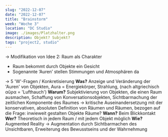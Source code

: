 ```yaml
---
slug: "2022-12-07"
date: "2022-12-07"
title: "Brainstorm"
week: "Woche 3"
location: "DC Studio"
image: ./images/Platzhalter.png
description: Objekt? Subjekt? 
tags: "project2, studio"
---
```

→ Modifikation von Idee 2: Raum als Charakter
- Raum bekommt durch Objekte ein Gesicht
- Sogenannte ‘Auren’ stellen Stimmungen und Atmosphären da

→ 5 'W'-Fragen / Konkretisierung
**Was?** Anzeige und Veränderung der 'Auren' von Objekten, Aura = Energiekörper, Strahlung, (nach altgriechisch αὔρα = 'Lufthauch')
**Warum?** Subjektivierung von Objekten, die einen Raum ausmachen, Schaffung von Konversationsobjekten, Sichtbarmachung der zeitlichen Komponente des Raumes → kritische Auseinandersetzung mit der konservativen, absoluten Definition von Räumen und Räumen, bezogen auf die Frage: inwieweit gestalten Objekte Räume?
**Wann?** Beim Blickkontakt
**Wer?** Theoretisch in jedem Raum / mit jedem Objekt möglich
**Wie?** Augmented Reality → Augmentation durch Sichtbarmachen des Unsichtbaren, Erweiterung des Bewusstseins und der Wahrnehmung